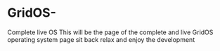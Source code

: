 # GridOS-
Complete live OS
This will be the page of the complete and live GridOS operating system page sit back relax and enjoy the development
